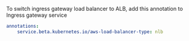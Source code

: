 To switch ingress gateway load balancer to ALB, add this annotation to Ingress gateway service

``` yaml
annotations:
    service.beta.kubernetes.io/aws-load-balancer-type: nlb
```
